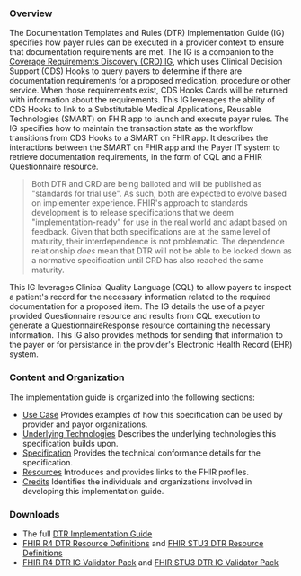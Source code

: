 ### Overview
The Documentation Templates and Rules (DTR) Implementation Guide (IG) specifies how payer rules can be executed in a provider context to ensure that documentation requirements are met. The IG is a companion to the [Coverage Requirements Discovery (CRD) IG](http://hl7.org/fhir/us/davinci-crd/2019May/), which uses Clinical Decision Support (CDS) Hooks to query payers to determine if there are documentation requirements for a proposed medication, procedure or other service. When those requirements exist, CDS Hooks Cards will be returned with information about the requirements. This IG leverages the ability of CDS Hooks to link to a Substitutable Medical Applications, Reusable Technologies (SMART) on FHIR app to launch and execute payer rules. The IG specifies how to maintain the transaction state as the workflow transitions from CDS Hooks to a SMART on FHIR app. It describes the interactions between the SMART on FHIR app and the Payer IT system to retrieve documentation requirements, in the form of CQL and a FHIR Questionnaire resource.

> Both DTR and CRD are being balloted and will be published as "standards for trial use".  As such, both are expected to evolve based on implementer experience.  FHIR's approach to standards development is to release specifications that we deem "implementation-ready" for use in the real world and adapt based on feedback. Given that both specifications are at the same level of maturity, their interdependence is not problematic. The dependence relationship *does* mean that DTR will not be able to be locked down as a normative specification until CRD has also reached the same maturity.

This IG leverages Clinical Quality Language (CQL) to allow payers to inspect a patient's record for the necessary information related to the required documentation for a proposed item. The IG details the use of a payer provided Questionnaire resource and results from CQL execution to generate a QuestionnaireResponse resource containing the necessary information. This IG also provides methods for sending that information to the payer or for persistance in the provider's Electronic Health Record (EHR) system.

### Content and Organization
The implementation guide is organized into the following sections:
* [Use Case](use_case.html) Provides examples of how this specification can be used by provider and payor organizations.
* [Underlying Technologies](underlying_technologies.html) Describes the underlying technologies this specification builds upon.
* [Specification](specification.html) Provides the technical conformance details for the specification.
* [Resources](resources.html) Introduces and provides links to the FHIR profiles.
* [Credits](credits.html) Identifies the individuals and organizations involved in developing this implementation guide.

### Downloads
* The full [DTR Implementation Guide](full-ig.zip)
* [FHIR R4 DTR Resource Definitions](definitions.json.zip) and [FHIR STU3 DTR Resource Definitions](STU3/definitions.json.zip)
* [FHIR R4 DTR IG Validator Pack](validator-davinci-dtr.pack) and [FHIR STU3 DTR IG Validator Pack](STU3/validator-davinci-dtr.pack)